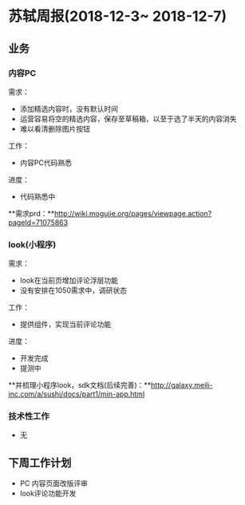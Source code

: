 # 苏轼周报(2018-12-3~ 2018-12-7)

## 业务

### 内容PC

需求：

- 添加精选内容时，没有默认时间
- 运营容易将空的精选内容，保存至草稿箱，以至于选了半天的内容消失
- 难以看清删除图片按钮

工作：

- 内容PC代码熟悉
 
进度：

* 代码熟悉中

 
**需求prd：**http://wiki.mogujie.org/pages/viewpage.action?pageId=71075863

### look(小程序)

需求：

- look在当前页增加评论浮层功能
- 没有安排在1050需求中，调研状态

工作：

- 提供组件，实现当前评论功能

进度：

* 开发完成
* 提测中


**并梳理小程序look，sdk文档(后续完善)：**http://galaxy.meili-inc.com/a/sushi/docs/part1/min-app.html

### 技术性工作

- 无

## 下周工作计划

* PC 内容页面改版评审
* look评论功能开发



